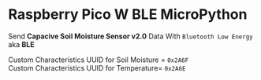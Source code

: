 # Raspberry Pico W BLE MicroPython
Send **Capacive Soil Moisture Sensor v2.0** Data With `Bluetooth Low Energy` aka **BLE**

Custom Characteristics UUID for Soil Moisture = `0x2A6F`  
Custom Characteristics UUID for Temperature= `0x2A6E`